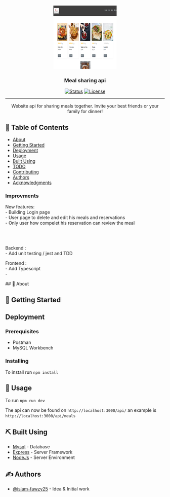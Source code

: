 <p align="center">
  <a href="" rel="noopener">
 <img width=200px height=200px src="./src/client/images/meal-sharing.png" alt="Project logo"></a>
</p>

<h3 align="center">Meal sharing api</h3>

<div align="center">

[![Status](https://img.shields.io/badge/status-active-success.svg)]()
[![License](https://img.shields.io/badge/license-MIT-blue.svg)](/LICENSE)

</div>

---

<p align="center"> Website api for sharing meals together. Invite your best friends or your family for dinner!
    <br> 
</p>

## 📝 Table of Contents

- [About](#about)
- [Getting Started](#getting_started)
- [Deployment](#deployment)
- [Usage](#usage)
- [Built Using](#built_using)
- [TODO](../TODO.md)
- [Contributing](../CONTRIBUTING.md)
- [Authors](#authors)
- [Acknowledgments](#acknowledgement)


<h3>Improvments</h3>
<p>New features:<br> 
 - Building Login page <br> 
 - User page to delete and edit his meals and reservations<br> 
 - Only user how compelet his reservation can review the meal <br> 
  <br> 
   </p><br> 
<p>Backend :<br> 
- Add unit testing / jest and TDD
 </p>

<p>Frontend :<br>
 - Add Typescript  <br> 
 -  
</p>
## 🧐 About <a name = "about"></a>



## 🏁 Getting Started <a name = "getting_started"></a>


## Deployment <a name = "deployment"></a>

### Prerequisites

- Postman
- MySQL Workbench

### Installing

To install run `npm install`

## 🎈 Usage <a name="usage"></a>

To run `npm run dev`

The api can now be found on `http://localhost:3000/api/` an example is `http://localhost:3000/api/meals`

## ⛏️ Built Using <a name = "built_using"></a>

- [Mysql](https://www.npmjs.com/package/mysql) - Database
- [Express](https://expressjs.com/) - Server Framework
- [NodeJs](https://nodejs.org/en/) - Server Environment

## ✍️ Authors <a name = "authors"></a>

- [@islam-fawzy25](https://github.com/islam-fawzy25) - Idea & Initial work
